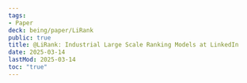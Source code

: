 ```yaml
---
tags:
- Paper
deck: being/paper/LiRank
public: true
title: @LiRank: Industrial Large Scale Ranking Models at LinkedIn
date: 2025-03-14
lastMod: 2025-03-14
toc: "true"
---
```


